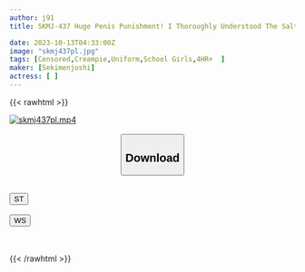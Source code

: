 ```yaml
---
author: j91
title: SKMJ-437 Huge Penis Punishment! I Thoroughly Understood The Salty-friendly Pa-active Super Sassy Girl And Threw A Condom In The Middle Of The Back! No Matter How Many Times He Cums Or Apologizes, He Will Never Forgive You With A High-speed Piston That Makes His Legs Shake And He Is Completely Defeated! Cry So Loud! ! 4 4 Halo Girls Who Licked Adults

date: 2023-10-13T04:33:00Z
image: "skmj437pl.jpg"
tags: [Censored,Creampie,Uniform,School Girls,4HR+	]
maker: [Sekimenjoshi]
actress: [ ]
---
```



{{< rawhtml >}}

<div class="video" data-videoid="M0Rj1Q04ZlTmOXV">
    <a href="javascript:;">
        <img src="https://my.j91.asia/posts/skmj437pl/skmj437pl.jpg" width="WIDTH" height="HEIGHT" alt="skmj437pl.mp4" loading="lazy">
    </a>
</div>

<script type="text/javascript" src="https://j91.asia/asset/on-demand-st.js"></script>

<br>
  <link rel="stylesheet" href="https://j91.asia/asset/bs5.css">
  
  <center>
  <button class="btn btn-primary" type="button" data-bs-toggle="collapse" data-bs-target=".multi-collapse" aria-expanded="false" aria-controls="multiCollapseExample1 multiCollapseExample2"><h2>Download</h2></button></center>
</p>
<div class="row">
  <div class="col">
    <div class="collapse multi-collapse" id="multiCollapseExample1">
      <div class="card card-body">
	      	      <br>
<div class="buttons">  
<a href="https://streamtape.to/v/M0Rj1Q04ZlTmOXV"><button class="btn-hover color-3"><i class="fa fa-download"></i> ST</button></a></div>
    </div>
  </div>
</div>
  <div class="col">
    <div class="collapse multi-collapse" id="multiCollapseExample2">
      <div class="card card-body">
	      <br>
<div class="buttons">
    <a href="https://wolfstream.tv/ew70holdt96h"><button class="btn-hover color-9"><i class="fa fa-download"></i> WS</button></a></div>
<br><br>
      </div>
    </div>
  </div>
</div>

{{< /rawhtml >}}
